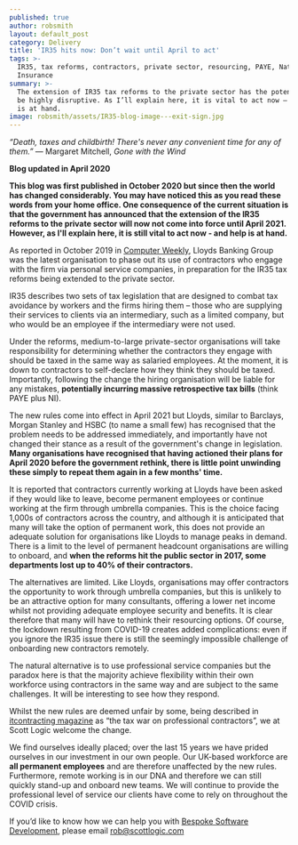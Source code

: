```yaml
---
published: true
author: robsmith
layout: default_post
category: Delivery
title: 'IR35 hits now: Don’t wait until April to act'
tags: >-
  IR35, tax reforms, contractors, private sector, resourcing, PAYE, National
  Insurance
summary: >-
  The extension of IR35 tax reforms to the private sector has the potential to
  be highly disruptive. As I’ll explain here, it is vital to act now – and help
  is at hand.
image: robsmith/assets/IR35-blog-image---exit-sign.jpg
---
```

_“Death, taxes and childbirth! There's never any convenient time for any of them.”_
― Margaret Mitchell, _Gone with the Wind_

**Blog updated in April 2020**

**This blog was first published in October 2020 but since then the world has changed considerably. You may have noticed this as you read these words from your home office.  One consequence of the current situation is that the government has announced that the extension of the IR35 reforms to the private sector will now not come into force until April 2021. However, as I'll explain here, it is still vital to act now - and help is at hand.**

As reported in October 2019 in [Computer Weekly](https://www.computerweekly.com/news/252471739/IR35-reforms-Lloyds-Bank-contractors-to-get-deadline-on-future-employment-status), Lloyds Banking Group was the latest organisation to phase out its use of contractors who engage with the firm via personal service companies, in preparation for the IR35 tax reforms being extended to the private sector.

IR35 describes two sets of tax legislation that are designed to combat tax avoidance by workers and the firms hiring them – those who are supplying their services to clients via an intermediary, such as a limited company, but who would be an employee if the intermediary were not used. 

Under the reforms, medium-to-large private-sector organisations will take responsibility for determining whether the contractors they engage with should be taxed in the same way as salaried employees. At the moment, it is down to contractors to self-declare how they think they should be taxed. Importantly, following the change the hiring organisation will be liable for any mistakes, **potentially incurring massive retrospective tax bills** (think PAYE plus NI).

The new rules come into effect in April 2021 but Lloyds, similar to Barclays, Morgan Stanley and HSBC (to name a small few) has recognised that the problem needs to be addressed immediately, and importantly have not changed their stance as a result of the government's change in legislation. **Many organisations have recognised that having actioned their plans for April 2020 before the government rethink, there is little point unwinding these simply to repeat them again in a few months' time.**

It is reported that contractors currently working at Lloyds have been asked if they would like to leave, become permanent employees or continue working at the firm through umbrella companies. This is the choice facing 1,000s of contractors across the country, and although it is anticipated that many will take the option of permanent work, this does not provide an adequate solution for organisations like Lloyds to manage peaks in demand. There is a limit to the level of permanent headcount organisations are willing to onboard, and **when the reforms hit the public sector in 2017, some departments lost up to 40% of their contractors.**

The alternatives are limited. Like Lloyds, organisations may offer contractors the opportunity to work through umbrella companies, but this is unlikely to be an attractive option for many consultants, offering a lower net income whilst not providing adequate employee security and benefits. It is clear therefore that many will have to rethink their resourcing options. Of course, the lockdown resulting from COVID-19 creates added complications: even if you ignore the IR35 issue there is still the seemingly impossible challenge of onboarding new contractors remotely.

The natural alternative is to use professional service companies but the paradox here is that the majority achieve flexibility within their own workforce using contractors in the same way and are subject to the same challenges. It will be interesting to see how they respond.

Whilst the new rules are deemed unfair by some, being described in [itcontracting magazine](https://www.itcontracting.com/the-tax-war-on-professional-contractors/) as “the tax war on professional contractors”, we at Scott Logic welcome the change. 

We find ourselves ideally placed; over the last 15 years we have prided ourselves in our investment in our own people. Our UK-based workforce are **all permanent employees** and are therefore unaffected by the new rules. Furthermore, remote working is in our DNA and therefore we can still quickly stand-up and onboard new teams.  We will continue to provide the professional level of service our clients have come to rely on throughout the COVID crisis. 

If you’d like to know how we can help you with [Bespoke Software Development](https://www.scottlogic.com/what-we-do/bespoke-software-development/), please email [rob@scottlogic.com](mailto:rob@scottlogic.com)
